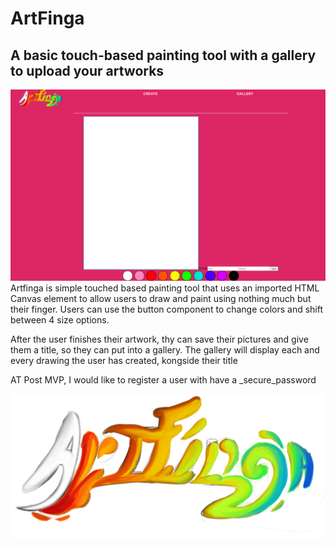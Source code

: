 # ArtFinga
## A basic touch-based painting tool with a gallery to upload your artworks

![ArtFinga-CURRENT_VERSION](https://github.com/C-Abdulio/GA-Project-4/blob/master/ArtFinga/client/src/resource/ScreenShot.png)
Artfinga is simple touched based painting tool that uses an imported HTML Canvas element to allow users to draw and paint using nothing much but their finger. Users can use the button component to change colors and shift between 4 size options.

After the user finishes their artwork, thy can save their pictures and give them a title, so they can put into a gallery. The gallery will display each and every drawing the user has created, kongside their title

AT Post MVP, I would like to register a user with have a _secure_password

![ArtFinga-Current_Logo](https://github.com/C-Abdulio/GA-Project-4/blob/master/ArtFinga/client/src/resource/Artfinga-Logo-Color.png)
